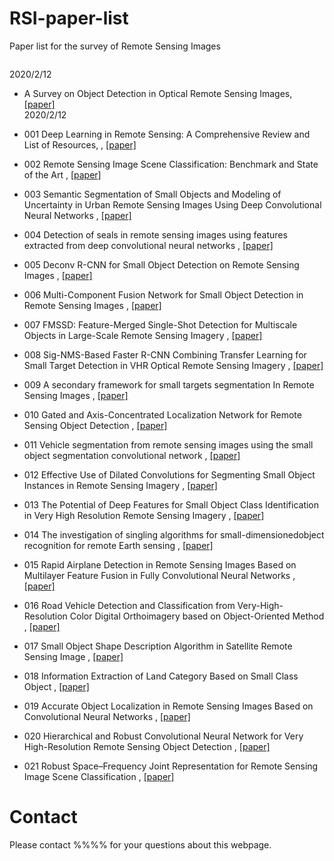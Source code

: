 # RSI-paper-list
Paper list for the survey of Remote Sensing Images

``````````````````````````````

``````````````````````````````
2020/2/12
- A Survey on Object Detection in Optical Remote Sensing Images, [[paper]](https://arxiv.org/vc/arxiv/papers/1603/1603.06201v1.pdf)   
2020/2/12

- 001 Deep Learning in Remote Sensing: A Comprehensive Review and List of Resources,
, [[paper]](https://ieeexplore.ieee.org/document/8113128)  

- 002 Remote Sensing Image Scene Classification: Benchmark and State of the Art
, [[paper]](http://ieeexplore.ieee.org/document/7891544/
)  
- 003 Semantic Segmentation of Small Objects and Modeling of Uncertainty in Urban Remote Sensing Images Using Deep Convolutional Neural Networks
, [[paper]](https://ieeexplore.ieee.org/abstract/document/7789580/
)  
- 004 Detection of seals in remote sensing images using features extracted from deep convolutional neural networks
, [[paper]](https://ieeexplore.ieee.org/document/7326163/
)  
- 005 Deconv R-CNN for Small Object Detection on Remote Sensing Images
, [[paper]](https://ieeexplore.ieee.org/document/8517436
)  
- 006 Multi-Component Fusion Network for Small Object Detection in Remote Sensing Images
, [[paper]](https://ieeexplore.ieee.org/document/8823855
)  
- 007 FMSSD: Feature-Merged Single-Shot Detection for Multiscale Objects in Large-Scale Remote Sensing Imagery
, [[paper]](https://ieeexplore.ieee.org/document/8930933
)  
- 008 Sig-NMS-Based Faster R-CNN Combining Transfer Learning for Small Target Detection in VHR Optical Remote Sensing Imagery
, [[paper]](https://ieeexplore.ieee.org/document/8763909
)  
- 009 A secondary framework for small targets segmentation In Remote Sensing Images
, [[paper]](https://ieeexplore.ieee.org/document/7111562
)  
- 010 Gated and Axis-Concentrated Localization Network for Remote Sensing Object Detection
, [[paper]](https://ieeexplore.ieee.org/document/8827601
)  
- 011 Vehicle segmentation from remote sensing images using the small object segmentation convolutional network
, [[paper]](https://ieeexplore.ieee.org/document/8248485
)  
- 012 Effective Use of Dilated Convolutions for Segmenting Small Object Instances in Remote Sensing Imagery
, [[paper]](https://arxiv.org/ftp/arxiv/papers/1709/1709.00179.pdf
)  
- 013 The Potential of Deep Features for Small Object Class Identification in Very High Resolution Remote Sensing Imagery
, [[paper]](https://link.springer.com/chapter/10.1007%2F978-3-319-59876-5_63
)  
- 014 The investigation of singling algorithms for small-dimensionedobject recognition for remote Earth sensing
, [[paper]](https://ieeexplore.ieee.org/document/565666?arnumber=565666
)  
- 015 Rapid Airplane Detection in Remote Sensing Images Based on Multilayer Feature Fusion in Fully Convolutional Neural Networks
, [[paper]](https://www.mdpi.com/1424-8220/18/7/2335
)  
- 016 Road Vehicle Detection and Classification from Very-High-Resolution Color Digital Orthoimagery based on Object-Oriented Method
, [[paper]](https://ieeexplore.ieee.org/document/4779761
)  
- 017 Small Object Shape Description Algorithm in Satellite Remote Sensing Image
, [[paper]](http://en.cnki.com.cn/Article_en/CJFDTOTAL-JSJC201124070.htm
)  
- 018 Information Extraction of Land Category Based on Small Class Object
, [[paper]](
)  
- 019 Accurate Object Localization in Remote Sensing Images Based on Convolutional Neural Networks
, [[paper]](https://ieeexplore.ieee.org/document/7827088
)  
- 020 Hierarchical and Robust Convolutional Neural Network for Very High-Resolution Remote Sensing Object Detection
, [[paper]](https://ieeexplore.ieee.org/document/8676107
)  
- 021 Robust Space–Frequency Joint Representation for Remote Sensing Image Scene Classification
, [[paper]](https://ieeexplore.ieee.org/document/8720267
)  

# Contact 
Please contact %%%% for your questions about this webpage.
